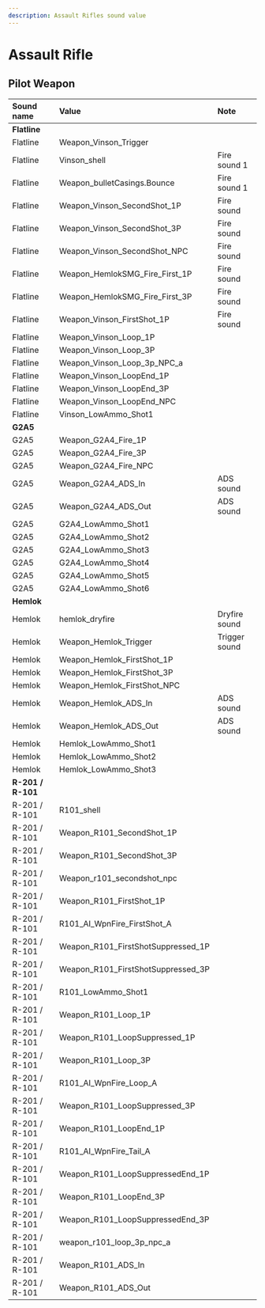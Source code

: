 ```yaml
---
description: Assault Rifles sound value
---
```


# Assault Rifle

## Pilot Weapon

| Sound name | Value | Note |
| :--- | :--- | :--- |
| **Flatline** |  |  |
| Flatline | Weapon\_Vinson\_Trigger |  |
| Flatline | Vinson\_shell | Fire sound 1 |
| Flatline | Weapon\_bulletCasings.Bounce | Fire sound 1 |
| Flatline | Weapon\_Vinson\_SecondShot\_1P | Fire sound |
| Flatline | Weapon\_Vinson\_SecondShot\_3P | Fire sound |
| Flatline | Weapon\_Vinson\_SecondShot\_NPC | Fire sound |
| Flatline | Weapon\_HemlokSMG\_Fire\_First\_1P | Fire sound |
| Flatline | Weapon\_HemlokSMG\_Fire\_First\_3P | Fire sound |
| Flatline | Weapon\_Vinson\_FirstShot\_1P | Fire sound |
| Flatline | Weapon\_Vinson\_Loop\_1P |  |
| Flatline | Weapon\_Vinson\_Loop\_3P |  |
| Flatline | Weapon\_Vinson\_Loop\_3p\_NPC\_a |  |
| Flatline | Weapon\_Vinson\_LoopEnd\_1P |  |
| Flatline | Weapon\_Vinson\_LoopEnd\_3P |  |
| Flatline | Weapon\_Vinson\_LoopEnd\_NPC |  |
| Flatline | Vinson\_LowAmmo\_Shot1 |  |
| **G2A5** |  |  |
| G2A5 | Weapon\_G2A4\_Fire\_1P |  |
| G2A5 | Weapon\_G2A4\_Fire\_3P |  |
| G2A5 | Weapon\_G2A4\_Fire\_NPC |  |
| G2A5 | Weapon\_G2A4\_ADS\_In | ADS sound |
| G2A5 | Weapon\_G2A4\_ADS\_Out | ADS sound |
| G2A5 | G2A4\_LowAmmo\_Shot1 |  |
| G2A5 | G2A4\_LowAmmo\_Shot2 |  |
| G2A5 | G2A4\_LowAmmo\_Shot3 |  |
| G2A5 | G2A4\_LowAmmo\_Shot4 |  |
| G2A5 | G2A4\_LowAmmo\_Shot5 |  |
| G2A5 | G2A4\_LowAmmo\_Shot6 |  |
| **Hemlok** |  |  |
| Hemlok | hemlok\_dryfire | Dryfire sound |
| Hemlok | Weapon\_Hemlok\_Trigger | Trigger sound |
| Hemlok | Weapon\_Hemlok\_FirstShot\_1P |  |
| Hemlok | Weapon\_Hemlok\_FirstShot\_3P |  |
| Hemlok | Weapon\_Hemlok\_FirstShot\_NPC |  |
| Hemlok | Weapon\_Hemlok\_ADS\_In | ADS sound |
| Hemlok | Weapon\_Hemlok\_ADS\_Out | ADS sound |
| Hemlok | Hemlok\_LowAmmo\_Shot1 |  |
| Hemlok | Hemlok\_LowAmmo\_Shot2 |  |
| Hemlok | Hemlok\_LowAmmo\_Shot3 |  |
| **R-201 / R-101** |  |  |
| R-201 / R-101 | R101\_shell |  |
| R-201 / R-101 | Weapon\_R101\_SecondShot\_1P |  |
| R-201 / R-101 | Weapon\_R101\_SecondShot\_3P |  |
| R-201 / R-101 | Weapon\_r101\_secondshot\_npc |  |
| R-201 / R-101 | Weapon\_R101\_FirstShot\_1P |  |
| R-201 / R-101 | R101\_AI\_WpnFire\_FirstShot\_A |  |
| R-201 / R-101 | Weapon\_R101\_FirstShotSuppressed\_1P |  |
| R-201 / R-101 | Weapon\_R101\_FirstShotSuppressed\_3P |  |
| R-201 / R-101 | R101\_LowAmmo\_Shot1 |  |
| R-201 / R-101 | Weapon\_R101\_Loop\_1P |  |
| R-201 / R-101 | Weapon\_R101\_LoopSuppressed\_1P |  |
| R-201 / R-101 | Weapon\_R101\_Loop\_3P |  |
| R-201 / R-101 | R101\_AI\_WpnFire\_Loop\_A |  |
| R-201 / R-101 | Weapon\_R101\_LoopSuppressed\_3P |  |
| R-201 / R-101 | Weapon\_R101\_LoopEnd\_1P |  |
| R-201 / R-101 | R101\_AI\_WpnFire\_Tail\_A |  |
| R-201 / R-101 | Weapon\_R101\_LoopSuppressedEnd\_1P |  |
| R-201 / R-101 | Weapon\_R101\_LoopEnd\_3P |  |
| R-201 / R-101 | Weapon\_R101\_LoopSuppressedEnd\_3P |  |
| R-201 / R-101 | weapon\_r101\_loop\_3p\_npc\_a |  |
| R-201 / R-101 | Weapon\_R101\_ADS\_In |  |
| R-201 / R-101 | Weapon\_R101\_ADS\_Out |  |

## 

